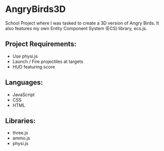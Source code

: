 # AngryBirds3D

School Project where I was tasked to create a 3D version of Angry Birds. It also features my own Entity Component System (ECS) library, ecs.js.

## Project Requirements:
* Use physi.js
* Launch / Fire projectiles at targets
* HUD featuring score

## Languages:
* JavaScript
* CSS
* HTML

## Libraries:
* three.js
* ammo.js
* physi.js